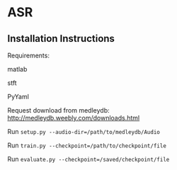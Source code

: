 # ASR


## Installation Instructions

Requirements:

matlab

stft

PyYaml

Request download from
medleydb: http://medleydb.weebly.com/downloads.html

Run 
`setup.py --audio-dir=/path/to/medleydb/Audio`

Run 
`train.py --checkpoint=/path/to/checkpoint/file`

Run
`evaluate.py --checkpoint=/saved/checkpoint/file`

